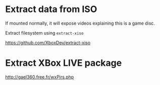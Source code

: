 # Extract data from ISO

If mounted normally, it will expose videos explaining this is a game disc.

Extract filesystem using `extract-xiso`

https://github.com/XboxDev/extract-xiso



# Extract XBox LIVE package

http://gael360.free.fr/wxPirs.php
